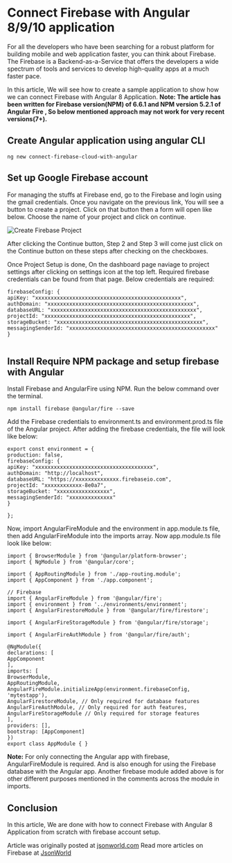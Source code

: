 # Connect Firebase with Angular 8/9/10 application

For all the developers who have been searching for a robust platform for building mobile and web application faster, you can think about Firebase. The Firebase is a Backend-as-a-Service that offers the developers a wide spectrum of tools and services to develop high-quality apps at a much faster pace.

In this article, We will see how to create a sample application to show how we can connect Firebase with Angular 8 Application.
**Note: The article has been written for Firebase version(NPM) of 6.6.1 and NPM version 5.2.1 of Angular Fire , So below mentioned approach may not work for very recent versions(7+).**

## Create Angular application using angular CLI
```
ng new connect-firebase-cloud-with-angular
```

## Set up Google Firebase account
For managing the stuffs at Firebase end, go to the Firebase and login using the gmail credentials. Once you navigate on the previous link, You will see a button to create a project. Click on that button then a form will open like below. Choose the name of your project and click on continue.

![Create Firebase Project](https://jsonworld.com/images/create-firebase-app.png)

After clicking the Continue button, Step 2 and Step 3 will come just click on the Continue button on these steps after checking on the checkboxes.

 

Once Project Setup is done, On the dashboard page naviage to project settings after clicking on settings icon at the top left. Required firebase credentials can be found from that page. Below credentials are required:

```
firebaseConfig: {
apiKey: "xxxxxxxxxxxxxxxxxxxxxxxxxxxxxxxxxxxxxxxxxxxxxxx",
authDomain: "xxxxxxxxxxxxxxxxxxxxxxxxxxxxxxxxxxxxxxxxxxxxxxx",
databaseURL: "xxxxxxxxxxxxxxxxxxxxxxxxxxxxxxxxxxxxxxxxxxxxxxx",
projectId: "xxxxxxxxxxxxxxxxxxxxxxxxxxxxxxxxxxxxxxxxxxxxxxx",
storageBucket: "xxxxxxxxxxxxxxxxxxxxxxxxxxxxxxxxxxxxxxxxxxxxxxx",
messagingSenderId: "xxxxxxxxxxxxxxxxxxxxxxxxxxxxxxxxxxxxxxxxxxxxxxx"
}
 
```

## Install Require NPM package and setup firebase with Angular

Install Firebase and AngularFire using NPM. Run the below command over the terminal.

```
npm install firebase @angular/fire --save
```

Add the Firebase credentials to environment.ts and environment.prod.ts file of the Angular project. After adding the firebase credentials, the file will look like below:

```
export const environment = {
production: false,
firebaseConfig: {
apiKey: "xxxxxxxxxxxxxxxxxxxxxxxxxxxxxxxxxxxxxx",
authDomain: "http://localhost",
databaseURL: "https://xxxxxxxxxxxxxx.firebaseio.com",
projectId: "xxxxxxxxxxxx-8e0a7",
storageBucket: "xxxxxxxxxxxxxxxxx",
messagingSenderId: "xxxxxxxxxxxxxx"
}
 
};
```


Now, import AngularFireModule and the environment in app.module.ts file, then add AngularFireModule into the imports array. Now app.module.ts file look like below:

 ```
 import { BrowserModule } from '@angular/platform-browser';
import { NgModule } from '@angular/core';
 
import { AppRoutingModule } from './app-routing.module';
import { AppComponent } from './app.component';
 
// Firebase
import { AngularFireModule } from '@angular/fire';
import { environment } from '../environments/environment';
import { AngularFirestoreModule } from '@angular/fire/firestore';

import { AngularFireStorageModule } from '@angular/fire/storage';

import { AngularFireAuthModule } from '@angular/fire/auth';
 
@NgModule({
declarations: [
AppComponent
],
imports: [
BrowserModule,
AppRoutingModule,
AngularFireModule.initializeApp(environment.firebaseConfig, 'mytestapp'),
AngularFirestoreModule, // Only required for database features
AngularFireAuthModule, // Only required for auth features,
AngularFireStorageModule // Only required for storage features
],
providers: [],
bootstrap: [AppComponent]
})
export class AppModule { }
 ```
 
 
 **Note:** For only connecting the Angular app with firebase, AngularFireModule is required. And is also enough for using the Firebase database with the Angular app. Another firebase module added above is for other different purposes mentioned in the comments across the module in imports.
 
## Conclusion
In this article, We are done with how to connect Firebase with Angular 8 Application from scratch with firebase account setup.

Article was originally posted at [jsonworld.com](https://jsonworld.com/demo/how-to-connect-firebase-with-angular-8-application)
Read more articles on Firebase at [JsonWorld](https://jsonworld.com/firebase)
